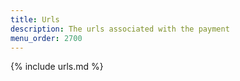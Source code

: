 ```yaml
---
title: Urls
description: The urls associated with the payment
menu_order: 2700
---
```


{% include urls.md %}
